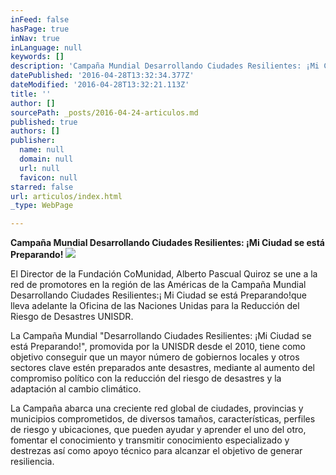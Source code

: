 ```yaml
---
inFeed: false
hasPage: true
inNav: true
inLanguage: null
keywords: []
description: 'Campaña Mundial Desarrollando Ciudades Resilientes: ¡Mi Ciudad se está Preparando!'
datePublished: '2016-04-28T13:32:34.377Z'
dateModified: '2016-04-28T13:32:21.113Z'
title: ''
author: []
sourcePath: _posts/2016-04-24-articulos.md
published: true
authors: []
publisher:
  name: null
  domain: null
  url: null
  favicon: null
starred: false
url: articulos/index.html
_type: WebPage

---
```

**Campaña Mundial Desarrollando Ciudades Resilientes: ¡Mi Ciudad se está Preparando!**
![](https://the-grid-user-content.s3-us-west-2.amazonaws.com/2eebe1bf-8544-494a-97c4-489321fadf2e.jpg)

El Director de la Fundación CoMunidad, Alberto Pascual Quiroz se une a la red de promotores en la región de las Américas de la Campaña Mundial Desarrollando Ciudades Resilientes:¡ Mi Ciudad se está Preparando!que lleva adelante la Oficina de las Naciones Unidas para la Reducción del Riesgo de Desastres UNISDR.

La Campaña Mundial "Desarrollando Ciudades Resilientes: ¡Mi Ciudad se está Preparando!", promovida por la UNISDR desde el 2010, tiene como objetivo conseguir que un mayor número de gobiernos locales y otros sectores clave estén preparados ante desastres, mediante al aumento del compromiso político con la reducción del riesgo de desastres y la adaptación al cambio climático.

La Campaña abarca una creciente red global de ciudades, provincias y municipios comprometidos, de diversos tamaños, características, perfiles de riesgo y ubicaciones, que pueden ayudar y aprender el uno del otro, fomentar el conocimiento y transmitir conocimiento especializado y destrezas así como apoyo técnico para alcanzar el objetivo de generar resiliencia.